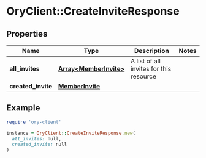 # OryClient::CreateInviteResponse

## Properties

| Name | Type | Description | Notes |
| ---- | ---- | ----------- | ----- |
| **all_invites** | [**Array&lt;MemberInvite&gt;**](MemberInvite.md) | A list of all invites for this resource |  |
| **created_invite** | [**MemberInvite**](MemberInvite.md) |  |  |

## Example

```ruby
require 'ory-client'

instance = OryClient::CreateInviteResponse.new(
  all_invites: null,
  created_invite: null
)
```

